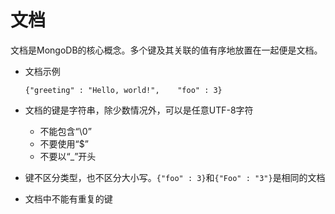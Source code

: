# 文档
文档是MongoDB的核心概念。多个键及其关联的值有序地放置在一起便是文档。

* 文档示例
    ```
    {"greeting" : "Hello, world!",    "foo" : 3}
    ```

* 文档的键是字符串，除少数情况外，可以是任意UTF-8字符
    * 不能包含“\0”
    * 不要使用“$”
    * 不要以“_”开头

* 键不区分类型，也不区分大小写。`{"foo" : 3}`和`{"Foo" : "3"}`是相同的文档
* 文档中不能有重复的键